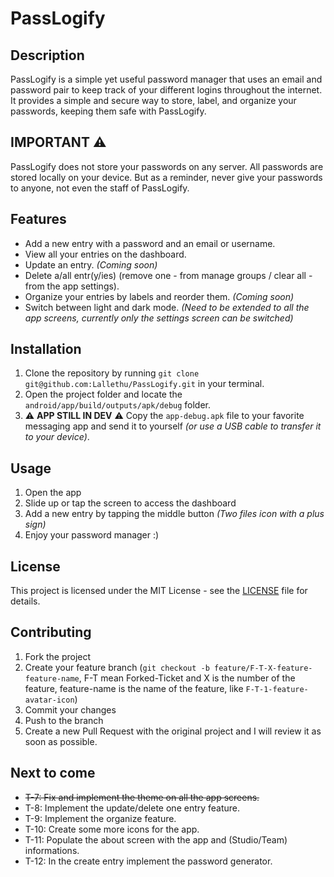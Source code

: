 # PassLogify

## Description

PassLogify is a simple yet useful password manager that uses an email and password pair to keep track of your different logins throughout the internet. It provides a simple and secure way to store, label, and organize your passwords, keeping them safe with PassLogify.

## IMPORTANT :warning:

PassLogify does not store your passwords on any server. All passwords are stored locally on your device.
But as a reminder, never give your passwords to anyone, not even the staff of PassLogify.

## Features

- Add a new entry with a password and an email or username.
- View all your entries on the dashboard.
- Update an entry. _(Coming soon)_
- Delete a/all entr(y/ies) (remove one - from manage groups / clear all - from the app settings).
- Organize your entries by labels and reorder them. _(Coming soon)_
- Switch between light and dark mode. _(Need to be extended to all the app screens, currently only the settings screen can be switched)_ 

## Installation

1. Clone the repository by running `git clone git@github.com:Lallethu/PassLogify.git` in your terminal.
2. Open the project folder and locate the `android/app/build/outputs/apk/debug` folder.
3. :warning: **APP STILL IN DEV** :warning: Copy the `app-debug.apk` file to your favorite messaging app and send it to yourself _(or use a USB cable to transfer it to your device)_.

## Usage

1. Open the app
2. Slide up or tap the screen to access the dashboard
3. Add a new entry by tapping the middle button _(Two files icon with a plus sign)_
4. Enjoy your password manager :)

## License

This project is licensed under the MIT License - see the [LICENSE](LICENSE) file for details.

## Contributing

1. Fork the project
2. Create your feature branch (`git checkout -b feature/F-T-X-feature-feature-name`, F-T mean Forked-Ticket and X is the number of the feature, feature-name is the name of the feature, like `F-T-1-feature-avatar-icon`)
3. Commit your changes
4. Push to the branch
5. Create a new Pull Request with the original project and I will review it as soon as possible.

## Next to come

- ~~T-7: Fix and implement the theme on all the app screens.~~
- T-8: Implement the update/delete one entry feature.
- T-9: Implement the organize feature.
- T-10: Create some more icons for the app.
- T-11: Populate the about screen with the app and (Studio/Team) informations.
- T-12: In the create entry implement the password generator.
